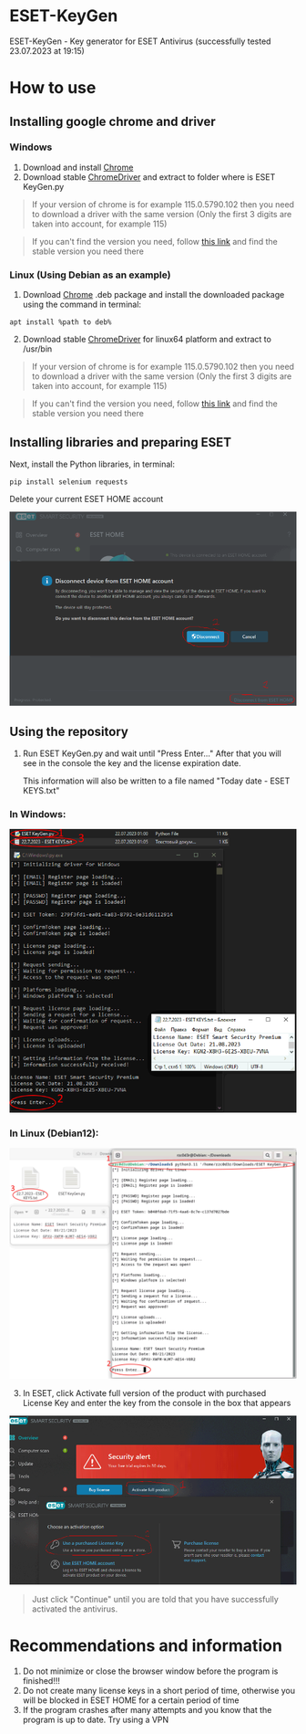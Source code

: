 # ESET-KeyGen
ESET-KeyGen - Key generator for ESET Antivirus (successfully tested 23.07.2023 at 19:15)

# How to use

## Installing google chrome and driver
### Windows
1. Download and install [Chrome](https://www.google.com/chrome/)
2. Download stable [ChromeDriver](https://chromedriver.chromium.org/downloads) and extract to folder where is ESET KeyGen.py

> If your version of chrome is for example 115.0.5790.102 then you need to download a driver
      with the same version (Only the first 3 digits are taken into account, for example 115)

> If you can't find the version you need, follow [this link](https://googlechromelabs.github.io/chrome-for-testing/#stable) and find the stable version you need there

### Linux (Using Debian as an example)
1. Download [Chrome](https://www.google.com/chrome/) .deb package and install the downloaded package using the command in terminal:

```
apt install %path to deb%
```

2. Download stable [ChromeDriver](https://chromedriver.chromium.org/downloads) for linux64 platform and extract to /usr/bin

> If your version of chrome is for example 115.0.5790.102 then you need to download a driver
      with the same version (Only the first 3 digits are taken into account, for example 115)

> If you can't find the version you need, follow [this link](https://googlechromelabs.github.io/chrome-for-testing/#stable) and find the stable version you need there

## Installing libraries and preparing ESET

Next, install the Python libraries, in terminal:

```
pip install selenium requests
```

Delete your current ESET HOME account

![](img/1.png)

## Using the repository
1. Run ESET KeyGen.py and wait until "Press Enter..."
After that you will see in the console the key and the license expiration date.

    This information will also be written to a file named "Today date - ESET KEYS.txt"

### In Windows:

![Windows](img/3_1.0.5_W.png)

### In Linux (Debian12):

![Linux: Debian](img/3_1.0.5_L.png)

3. In ESET, click Activate full version of the product with purchased License Key and enter the key from the console in the box that appears

![](img/2.png)

> Just click "Continue" until you are told that you have successfully activated the antivirus.

# Recommendations and information

1. Do not minimize or close the browser window before the program is finished!!!
2. Do not create many license keys in a short period of time, otherwise you will be blocked in ESET HOME for a certain period of time
3. If the program crashes after many attempts and you know that the program is up to date. Try using a VPN
